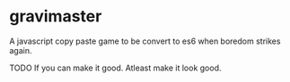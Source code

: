 # gravimaster
A javascript copy paste game to be convert to es6 when boredom strikes again.

TODO
If you can make it good. Atleast make it look good. 

